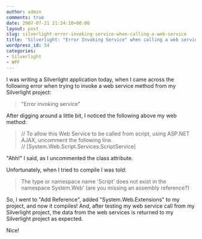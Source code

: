 ```yaml
---
author: admin
comments: true
date: 2007-07-21 21:24:10+00:00
layout: post
slug: silverlight-error-invoking-service-when-calling-a-web-service
title: 'Silverlight: "Error Invoking Service" when calling a web service'
wordpress_id: 54
categories:
- Silverlight
- WPF
---
```


I was writing a Silverlight application today, when I came across the following error when trying to invoke a web service method from my Silverlight project:




> 

> 
> "Error invoking service"




After digging around a little bit, I noticed the following above my web method:




> 

> 
> // To allow this Web Service to be called from script, using ASP.NET AJAX, uncomment the following line.   
// [System.Web.Script.Services.ScriptService]




[](http://11011.net/software/vspaste)"Ahh!" I said, as I uncommented the class attribute.




Unfortunately, when I tried to compile I was told:




> 

> 
> The type or namespace name 'Script' does not exist in the namespace System.Web' (are you missing an assembly reference?)




So, I went to "Add Reference", added "System.Web.Extensions" to my project, and now it compiles! And, after testing my web service call from my Silverlight project, the data from the web services is returned to my Silverlight project as expected.




Nice!
